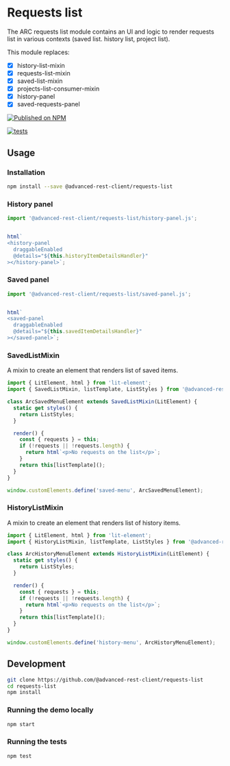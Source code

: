# Requests list

The ARC requests list module contains an UI and logic to render requests list in various contexts (saved list. history list, project list).

This module replaces:

- [x] history-list-mixin
- [x] requests-list-mixin
- [x] saved-list-mixin
- [x] projects-list-consumer-mixin
- [x] history-panel
- [x] saved-requests-panel

[![Published on NPM](https://img.shields.io/npm/v/@advanced-rest-client/requests-list.svg)](https://www.npmjs.com/package/@advanced-rest-client/requests-list)

[![tests](https://github.com/advanced-rest-client/requests-list/actions/workflows/deployment.yml/badge.svg)](https://github.com/advanced-rest-client/requests-list/actions/workflows/deployment.yml)

## Usage

### Installation

```sh
npm install --save @advanced-rest-client/requests-list
```

### History panel

```javascript
import '@advanced-rest-client/requests-list/history-panel.js';


html`
<history-panel 
  draggableEnabled
  @details="${this.historyItemDetailsHandler}"
></history-panel>`;
```

### Saved panel

```javascript
import '@advanced-rest-client/requests-list/saved-panel.js';


html`
<saved-panel 
  draggableEnabled
  @details="${this.savedItemDetailsHandler}"
></saved-panel>`;
```

### SavedListMixin

A mixin to create an element that renders list of saved items.

```javascript
import { LitElement, html } from 'lit-element';
import { SavedListMixin, listTemplate, ListStyles } from '@advanced-rest-client/requests-list';

class ArcSavedMenuElement extends SavedListMixin(LitElement) {
  static get styles() {
    return ListStyles;
  }

  render() {
    const { requests } = this;
    if (!requests || !requests.length) {
      return html`<p>No requests on the list</p>`;
    }
    return this[listTemplate]();
  }
}

window.customElements.define('saved-menu', ArcSavedMenuElement);
```

### HistoryListMixin

A mixin to create an element that renders list of history items.

```javascript
import { LitElement, html } from 'lit-element';
import { HistoryListMixin, listTemplate, ListStyles } from '@advanced-rest-client/requests-list';

class ArcHistoryMenuElement extends HistoryListMixin(LitElement) {
  static get styles() {
    return ListStyles;
  }

  render() {
    const { requests } = this;
    if (!requests || !requests.length) {
      return html`<p>No requests on the list</p>`;
    }
    return this[listTemplate]();
  }
}

window.customElements.define('history-menu', ArcHistoryMenuElement);
```

## Development

```sh
git clone https://github.com/@advanced-rest-client/requests-list
cd requests-list
npm install
```

### Running the demo locally

```sh
npm start
```

### Running the tests

```sh
npm test
```
